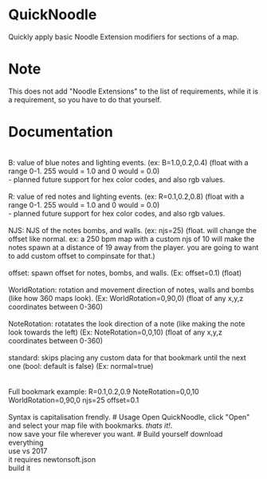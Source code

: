# QuickNoodle
Quickly apply basic Noodle Extension modifiers for sections of a map.
# Note
This does not add "Noodle Extensions" to the list of requirements, while it is a requirement, so you have to do that yourself.
# Documentation
<br>
B: value of blue notes and lighting events. (ex: B=1.0,0.2,0.4) (float with a range 0-1. 255 would = 1.0 and 0 would = 0.0) <br>
  - planned future support for hex color codes, and also rgb values.<br>
<br>
R: value of red notes and lighting events. (ex: R=0.1,0.2,0.8) (float with a range 0-1. 255 would = 1.0 and 0 would = 0.0) <br>
  - planned future support for hex color codes, and also rgb values.<br>
<br>
NJS: NJS of the notes bombs, and walls. (ex: njs=25) (float. will change the offset like normal. ex: a 250 bpm map with a custom njs of 10 will make the notes spawn at a distance of 19 away from the player. you are going to want to add custom offset to compinsate for that.)<br>
<br>
offset: spawn offset for notes, bombs, and walls. (Ex: offset=0.1) (float)<br>
<br>
WorldRotation: rotation and movement direction of notes, walls and bombs (like how 360 maps look). (Ex: WorldRotation=0,90,0) (float of any x,y,z coordinates between 0-360)<br>
<br>
NoteRotation: rotatates the look direction of a note (like making the note look towards the left) (Ex: NoteRotation=0,0,10) (float of any x,y,z coordinates between 0-360) <br>
<br>
standard: skips placing any custom data for that bookmark until the next one (bool: default is false) (Ex: normal=true)<br>
<br>
<br>
Full bookmark example: R=0.1,0.2,0.9 NoteRotation=0,0,10 WorldRotation=0,90,0 njs=25 offset=0.1<br>
<br>
Syntax is capitalisation frendly.
# Usage
Open QuickNoodle, click "Open" and select your map file with bookmarks. <i>thats it!</i>. <br>
now save your file wherever you want.
# Build yourself
download everything <br>
use vs 2017<br>
it requires newtonsoft.json <br>
build it <br>
